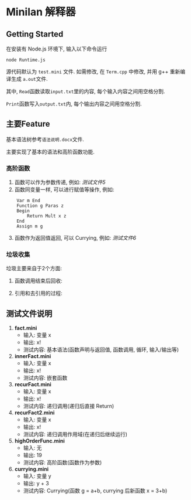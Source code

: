 # Minilan 解释器

## Getting Started

在安装有 Node.js 环境下, 输入以下命令运行
```shell
node Runtime.js
```

源代码默认为 `test.mini` 文件. 如需修改, 在 `Term.cpp` 中修改, 并用 g++ 重新编译生成 `a.out`文件.

其中, `Read`函数读取`input.txt`里的内容, 每个输入内容之间用空格分割. 

`Print`函数写入`output.txt`内, 每个输出内容之间用空格分割.

## 主要Feature

基本语法树参考`语法说明.docx`文件.

主要实现了基本的语法和高阶函数功能.

### 高阶函数

1. 函数可以作为参数传递, 例如: *测试文件5*
2. 函数同变量一样, 可以进行赋值等操作, 例如:
```
    Var m End
    Function g Paras z
    Begin
        Return Mult x z
    End
    Assign m g 
```
3. 函数作为返回值返回, 可以 Currying, 例如: *测试文件6*

### 垃圾收集

垃圾主要来自于2个方面:
1. 函数调用结束后回收:

2. 引用和去引用的过程:


## 测试文件说明

1. **fact.mini**
    *  输入: 变量 x
    *  输出: x!
    *  测试内容: 基本语法(函数声明与返回值, 函数调用, 循环, 输入/输出等)
2. **innerFact.mini**
    *  输入: 变量 x
    *  输出: x!
    *  测试内容: 嵌套函数
3. **recurFact.mini**
    *  输入: 变量 x
    *  输出: x!
    *  测试内容: 递归调用(递归后直接 Return)
4. **recurFact2.mini**
    *  输入: 变量 x
    *  输出: x!
    *  测试内容: 递归调用作用域(在递归后继续运行)
5. **highOrderFunc.mini**
    *  输入: 无
    *  输出: 19
    *  测试内容: 高阶函数(函数作为参数)
6. **currying.mini**
    *  输入: 变量 y
    *  输出: y + 3
    *  测试内容: Currying(函数 g = a+b, currying 后新函数 x = 3+b)